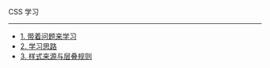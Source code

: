 CSS 学习

--------

+ [1. 带着问题来学习](chapter/01.问题列表.md)
+ [2. 学习思路](chapter/02.学习思路.md)
+ [3. 样式来源与层叠规则](chapter/03.样式来源与层叠规则.md)